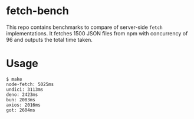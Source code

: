 # fetch-bench

This repo contains benchmarks to compare of server-side `fetch` implementations. It fetches 1500 JSON files from npm with concurrency of 96 and outputs the total time taken.

# Usage

```
$ make
node-fetch: 5025ms
undici: 3113ms
deno: 2423ms
bun: 2083ms
axios: 2016ms
got: 2604ms
```
